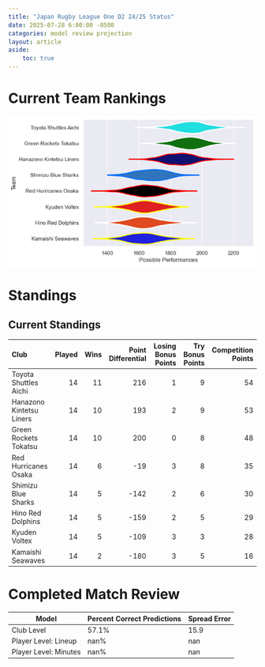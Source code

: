 ```yaml
---  
title: "Japan Rugby League One D2 24/25 Status"  
date: 2025-07-28 6:00:00 -0500  
categories: model review projection  
layout: article  
aside:  
    toc: true  
---
```

# Current Team Rankings


![Club Rankings](plots/rankings_Japan_Rugby_League_One_D2_2425.png)
# Standings

## Current Standings


| Club                     |   Played |   Wins |   Point Differential |   Losing Bonus Points |   Try Bonus Points |   Competition Points |
|:-------------------------|---------:|-------:|---------------------:|----------------------:|-------------------:|---------------------:|
| Toyota Shuttles Aichi    |       14 |     11 |                  216 |                     1 |                  9 |                   54 |
| Hanazono Kintetsu Liners |       14 |     10 |                  193 |                     2 |                  9 |                   53 |
| Green Rockets Tokatsu    |       14 |     10 |                  200 |                     0 |                  8 |                   48 |
| Red Hurricanes Osaka     |       14 |      6 |                  -19 |                     3 |                  8 |                   35 |
| Shimizu Blue Sharks      |       14 |      5 |                 -142 |                     2 |                  6 |                   30 |
| Hino Red Dolphins        |       14 |      5 |                 -159 |                     2 |                  5 |                   29 |
| Kyuden Voltex            |       14 |      5 |                 -109 |                     3 |                  3 |                   28 |
| Kamaishi Seawaves        |       14 |      2 |                 -180 |                     3 |                  5 |                   16 |



# Completed Match Review


| Model | Percent Correct Predictions | Spread Error |
| ------ | ------ | ------ |
| Club Level | 57.1% | 15.9 |
| Player Level: Lineup | nan% | nan |
| Player Level: Minutes | nan% | nan |

